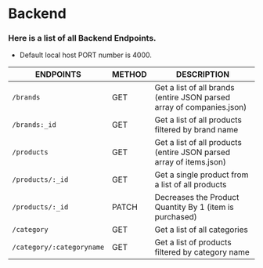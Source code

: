 # Backend
### Here is a list of all Backend Endpoints.
- Default local host PORT number is 4000.

|ENDPOINTS|METHOD|DESCRIPTION|
|---------|------|-----------|
|`/brands`|GET|Get a list of all brands (entire JSON parsed array of companies.json)|
|`/brands:_id`|GET|Get a list of all products filtered by brand name|
|`/products`|GET|Get a list of all products (entire JSON parsed array of items.json)|
|`/products/:_id`|GET|Get a single product from a list of all products|
|`/products/:_id`|PATCH|Decreases the Product Quantity By 1 (item is purchased)|
|`/category`|GET|Get a list of all categories|
|`/category/:categoryname`|GET|Get a list of products filtered by category name|
